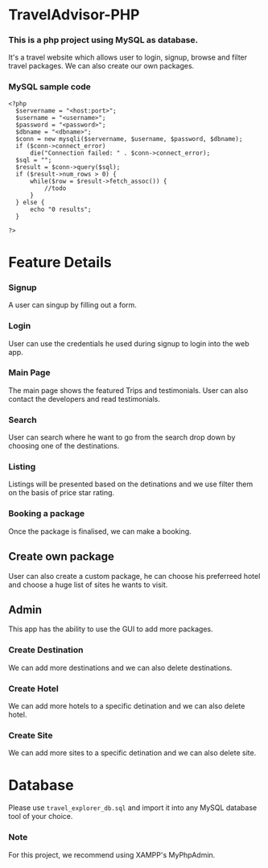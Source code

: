 # TravelAdvisor-PHP
### This is a php project using MySQL as database.
It's a travel website which allows user to login, signup, browse and filter travel packages.
We can also create our own packages.
### MySQL sample code
```
<?php
  $servername = "<host:port>";
  $username = "<username>";
  $password = "<password>";
  $dbname = "<dbname>";
  $conn = new mysqli($servername, $username, $password, $dbname);
  if ($conn->connect_error) 
      die("Connection failed: " . $conn->connect_error);
  $sql = "";
  $result = $conn->query($sql);
  if ($result->num_rows > 0) {
      while($row = $result->fetch_assoc()) {
          //todo                        
      }
  } else {
      echo "0 results";
  }
            
?>
```


# Feature Details

### Signup
A user can singup by filling out a form.

### Login
User can use the credentials he used during signup to login into the web app.

### Main Page
The main page shows the featured Trips and testimonials.
User can also contact the developers and read testimonials.

### Search
User can search where he want to go from the search drop down by choosing one of the destinations.
### Listing
Listings will be presented based on the detinations and we use filter them on the basis of price star rating.

### Booking a package
Once the package is finalised, we can make a booking.

## Create own package
User can also create a custom package, he can choose his preferreed hotel and choose a huge list of sites he wants to visit.

## Admin
This app has the ability to use the GUI to add more packages.

### Create Destination
We can add more destinations and we can also delete destinations.

### Create Hotel
We can add more hotels to a specific detination and we can also delete hotel.

### Create Site
We can add more sites to a specific detination and we can also delete site.


# Database
Please use ```travel_explorer_db.sql``` and import it into any MySQL database tool of your choice.
### Note
For this project, we recommend using XAMPP's MyPhpAdmin.


